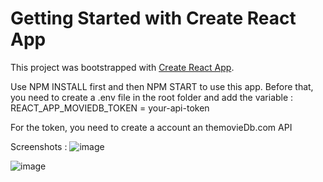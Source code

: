 # Getting Started with Create React App

This project was bootstrapped with [Create React App](https://github.com/facebook/create-react-app).

Use NPM INSTALL first and then NPM START to use this app.
Before that, you need to create a .env file in the root folder and add the variable :
REACT_APP_MOVIEDB_TOKEN = your-api-token

For the token, you need to create a account an themovieDb.com API
  

Screenshots :
![image](https://user-images.githubusercontent.com/75479164/121416309-f474a900-c968-11eb-932f-e5137f5b48ad.png)

![image](https://user-images.githubusercontent.com/75479164/121416387-0a826980-c969-11eb-92a7-e43e745f71b5.png)
